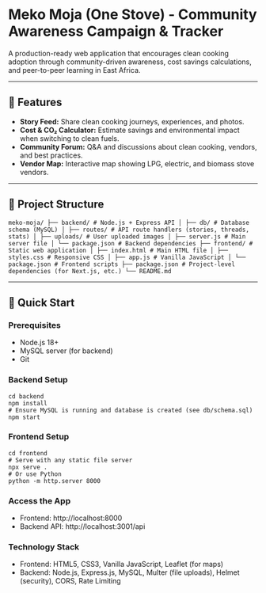 # Meko Moja (One Stove) - Community Awareness Campaign & Tracker

A production-ready web application that encourages clean cooking adoption through community-driven awareness, cost savings calculations, and peer-to-peer learning in East Africa.

---

## 🌟 Features

- **Story Feed:** Share clean cooking journeys, experiences, and photos.
- **Cost & CO₂ Calculator:** Estimate savings and environmental impact when switching to clean fuels.
- **Community Forum:** Q&A and discussions about clean cooking, vendors, and best practices.
- **Vendor Map:** Interactive map showing LPG, electric, and biomass stove vendors.

---

## 📁 Project Structure
```
meko-moja/ ├── backend/ # Node.js + Express API │ ├── db/ # Database schema (MySQL) │ ├── routes/ # API route handlers (stories, threads, stats) │ ├── uploads/ # User uploaded images │ ├── server.js # Main server file │ └── package.json # Backend dependencies ├── frontend/ # Static web application │ ├── index.html # Main HTML file │ ├── styles.css # Responsive CSS │ ├── app.js # Vanilla JavaScript │ └── package.json # Frontend scripts ├── package.json # Project-level dependencies (for Next.js, etc.) └── README.md
```


---

## 🚀 Quick Start

### Prerequisites

- Node.js 18+
- MySQL server (for backend)
- Git

### Backend Setup

```
cd backend
npm install
# Ensure MySQL is running and database is created (see db/schema.sql)
npm start
```

### Frontend Setup
```
cd frontend
# Serve with any static file server
npx serve .
# Or use Python
python -m http.server 8000
```

### Access the App
   - Frontend: http://localhost:8000
   - Backend API: http://localhost:3001/api

### Technology Stack
   - Frontend: HTML5, CSS3, Vanilla JavaScript, Leaflet (for maps)
   -  Backend: Node.js, Express.js, MySQL, Multer (file uploads), Helmet (security), CORS, Rate Limiting

